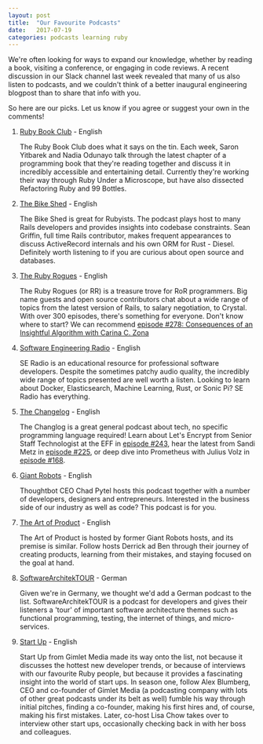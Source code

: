 ```yaml
---
layout: post
title:  "Our Favourite Podcasts"
date:   2017-07-19
categories: podcasts learning ruby
---
```


We're often looking for ways to expand our knowledge, whether by reading a book, visiting a conference, or engaging in code reviews. A recent discussion in our Slack channel last week revealed that many of us also listen to podcasts, and we couldn't think of a better inaugural engineering blogpost than to share that info with you.

So here are our picks. Let us know if you agree or suggest your own in the comments!

1. [Ruby Book Club](http://rubybookclub.com/) - English

   The Ruby Book Club does what it says on the tin. Each week, Saron Yitbarek and Nadia Odunayo talk through the latest chapter of a programming book that they're reading together and discuss it in incredibly accessible and entertaining detail. Currently they're working their way through Ruby Under a Microscope, but have also dissected Refactoring Ruby and 99 Bottles.

2. [The Bike Shed](http://bikeshed.fm/) - English

   The Bike Shed is great for Rubyists. The podcast plays host to many Rails developers and provides insights into codebase constraints. Sean Griffin, full time Rails contributor, makes frequent appearances to discuss ActiveRecord internals and his own ORM for Rust - Diesel. Definitely worth listening to if you are curious about open source and databases.

3. [The Ruby Rogues](https://devchat.tv/ruby-rogues) - English

   The Ruby Rogues (or RR) is a treasure trove for RoR programmers. Big name guests and open source contributors chat about a wide range of topics from the latest version of Rails, to salary negotiation, to Crystal. With over 300 episodes, there's something for everyone. Don't know where to start? We can recommend [episode #278: Consequences of an Insightful Algorithm with Carina C. Zona](https://devchat.tv/ruby-rogues/278-rr-consequences-of-an-insightful-algorithm-with-carina-c-zona.)

4. [Software Engineering Radio](http://www.se-radio.net/) - English

   SE Radio is an educational resource for professional software developers. Despite the sometimes patchy audio quality, the incredibly wide range of topics presented are well worth a listen. Looking to learn about Docker, Elasticsearch, Machine Learning, Rust, or Sonic Pi? SE Radio has everything.

5. [The Changelog](https://changelog.com/podcast) - English

   The Changlog is a great general podcast about tech, no specific programming language required! Learn about Let's Encrypt from Senior Staff Technologist at the EFF in [episode #243](https://changelog.com/podcast/243), hear the latest from Sandi Metz in [episode #225](https://changelog.com/podcast/225), or deep dive into Prometheus with Julius Volz in [episode #168](https://changelog.com/podcast/168).

6. [Giant Robots](http://giantrobots.fm/) - English

   Thoughtbot CEO Chad Pytel hosts this podcast together with a number of developers, designers and entrepreneurs. Interested in the business side of our industry as well as code? This podcast is for you.

7. [The Art of Product](http://artofproductpodcast.com/) - English

   The Art of Product is hosted by former Giant Robots hosts, and its premise is similar.  Follow hosts Derrick ad Ben through their journey of creating  products, learning from their mistakes, and staying focused on the goal at hand.

8. [SoftwareArchitekTOUR](https://www.heise.de/developer/podcast/) - German

   Given we're in Germany, we thought we'd add a German podcast to the list. SoftwareArchitekTOUR is a podcast for developers and gives their listeners a 'tour' of important software architecture themes such as functional programming, testing, the internet of things, and micro-services.

9. [Start Up](https://gimletmedia.com/startup/) - English

   Start Up from Gimlet Media made its way onto the list, not because it discusses the hottest new developer trends, or because of interviews with our favourite Ruby people, but because it provides a fascinating insight into the world of start ups. In season one, follow Alex Blumberg, CEO and co-founder of Gimlet Media (a podcasting company with lots of other great podcasts under its belt as well) fumble his way through initial pitches, finding a co-founder, making his first hires and, of course, making his first mistakes. Later, co-host Lisa Chow takes over to interview other start ups, occasionally checking back in with her boss and colleagues.
